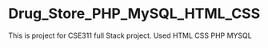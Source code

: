 # Drug_Store_PHP_MySQL_HTML_CSS
 This is project for CSE311 full Stack project. Used HTML CSS PHP MYSQL
